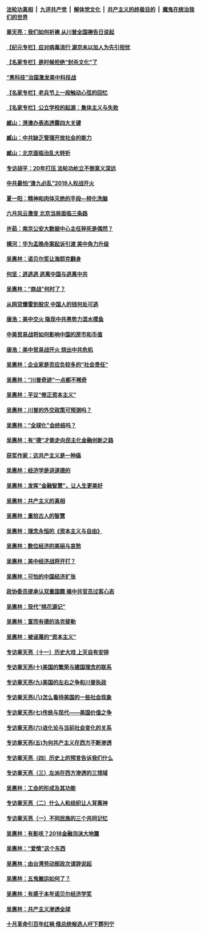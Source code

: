 ####  [法轮功真相](../../../../basic/blob/master/README.md?t=06211931) &nbsp;|&nbsp; [九评共产党](../../../../9ping.md/blob/master/README.md?t=06211931) &nbsp;|&nbsp; [解体党文化](../../../../jtdwh.md/blob/master/README.md?t=06211931)  &nbsp;|&nbsp; [共产主义的终极目的](../../../../gczydzjmd.md/blob/master/README.md?t=06211931) &nbsp;|&nbsp; [魔鬼在统治我们的世界](../../../../mgztzwmdsj.md/blob/master/README.md?t=06211931) 

#### [章天亮：我们如何祈祷 从川普全国祷告日说起](../pages/nsc423/n11944627.md?t=06211931) 

#### [【纪元专栏】应对病毒流行 渥京未以加人为先引担忧](../pages/nsc423/n11875714.md?t=06211931) 

#### [【名家专栏】是时候拒绝“封杀文化”了](../pages/nsc423/n11814093.md?t=06211931) 

#### [“黑科技”治国激发美中科技战](../pages/nsc423/n11638056.md?t=06211931) 

#### [【名家专栏】老兵节上一段触动心弦的回忆](../pages/nsc423/n11646016.md?t=06211931) 

#### [【名家专栏】公立学校的起源：集体主义与失败](../pages/nsc423/n11601833.md?t=06211931) 

#### [臧山：港澳办表态透露四大关键](../pages/nsc423/n11421628.md?t=06211931) 

#### [臧山：中共缺乏管理开放社会的能力](../pages/nsc423/n11407457.md?t=06211931) 

#### [臧山：北京面临治乱大转折](../pages/nsc423/n11406895.md?t=06211931) 

#### [专访胡平：20年打压 法轮功屹立不倒意义深远](../pages/nsc423/n11398800.md?t=06211931) 

#### [中共最怕“逢九必乱”2019人权战开火](../pages/nsc423/n11385248.md?t=06211931) 

#### [夏一阳：精神和肉体灭绝的手段—转化洗脑](../pages/nsc423/n11368250.md?t=06211931) 

#### [六月风云激变 北京当局面临三条路](../pages/nsc423/n11313668.md?t=06211931) 

#### [许茹：南京公安大数据中心主任猝死是偶然？](../pages/nsc423/n11064744.md?t=06211931) 

#### [横河：华为孟晚舟案起诉引渡 美中角力升级](../pages/nsc423/n11027230.md?t=06211931) 

#### [吴惠林：诺贝尔奖让海耶克翻身](../pages/nsc423/n10890049.md?t=06211931) 

#### [何坚：逃逃逃 逃离中国与逃离中共](../pages/nsc423/n10592891.md?t=06211931) 

#### [吴惠林：“商战”何时了？](../pages/nsc423/n10573558.md?t=06211931) 

#### [从网贷爆雷到股灾 中国人的钱何处可逃](../pages/nsc423/n10572800.md?t=06211931) 

#### [唐浩：美中交火 隐现中共黑势力混水摸鱼](../pages/nsc423/n10544040.md?t=06211931) 

#### [中美贸易战将如何影响中国的房市和币值](../pages/nsc423/n10543697.md?t=06211931) 

#### [唐浩：美中贸易战开火 烧出中共危机](../pages/nsc423/n10540126.md?t=06211931) 

#### [吴惠林：企业家是否应负较多的“社会责任”](../pages/nsc423/n10535022.md?t=06211931) 

#### [吴惠林：“川普奇迹”一点都不稀奇](../pages/nsc423/n10512808.md?t=06211931) 

#### [吴惠林：平议“修正资本主义”](../pages/nsc423/n10495724.md?t=06211931) 

#### [吴惠林：川普的外交政策可预测吗？](../pages/nsc423/n10462387.md?t=06211931) 

#### [吴惠林：“全球化”会终结吗？](../pages/nsc423/n10452838.md?t=06211931) 

#### [吴惠林：有“德”才能走向民主化金融创新之路](../pages/nsc423/n10432292.md?t=06211931) 

#### [获奖作家：这共产主义是一种癌](../pages/nsc423/n10431541.md?t=06211931) 

#### [吴惠林：经济学是讲道德的](../pages/nsc423/n10398014.md?t=06211931) 

#### [吴惠林：发挥“金融智慧”，让人生更美好](../pages/nsc423/n10375019.md?t=06211931) 

#### [吴惠林：共产主义的真相](../pages/nsc423/n10351394.md?t=06211931) 

#### [吴惠林：重拾古人的智慧](../pages/nsc423/n10337691.md?t=06211931) 

#### [吴惠林：理念永恒的《资本主义与自由》](../pages/nsc423/n10316274.md?t=06211931) 

#### [吴惠林：数位经济的美丽与哀愁](../pages/nsc423/n10292946.md?t=06211931) 

#### [吴惠林：美中经济战将开打？](../pages/nsc423/n10258825.md?t=06211931) 

#### [吴惠林：可怕的中国经济扩张](../pages/nsc423/n10219147.md?t=06211931) 

#### [政协委员提承认双重国籍 揭中共官员过客心态](../pages/nsc423/n10208809.md?t=06211931) 

#### [吴惠林：现代“桃花源记”](../pages/nsc423/n10185234.md?t=06211931) 

#### [吴惠林：富而有德的洛克斐勒](../pages/nsc423/n10142264.md?t=06211931) 

#### [吴惠林：被诬蔑的“资本主义”](../pages/nsc423/n10124816.md?t=06211931) 

#### [专访章天亮（十一）历史大戏 上天自有安排](../pages/nsc423/n10094905.md?t=06211931) 

#### [专访章天亮(十)美国的繁荣与建国理念的联系](../pages/nsc423/n10094899.md?t=06211931) 

#### [专访章天亮(九)美国的左右之争和川普执政](../pages/nsc423/n10094889.md?t=06211931) 

#### [专访章天亮(八)怎么看待美国的一些社会现象](../pages/nsc423/n10094857.md?t=06211931) 

#### [专访章天亮(七)传统与现代——美国价值之争](../pages/nsc423/n10093140.md?t=06211931) 

#### [专访章天亮(六)进化论与当前社会变化的关系](../pages/nsc423/n10092036.md?t=06211931) 

#### [专访章天亮(五)为何共产主义在西方不断渗透](../pages/nsc423/n10083620.md?t=06211931) 

#### [专访章天亮（四）历史上的预言告诉我们什么](../pages/nsc423/n10083606.md?t=06211931) 

#### [专访章天亮（三）左派在西方渗透的三领域](../pages/nsc423/n10081115.md?t=06211931) 

#### [吴惠林：工会的形成及其功能](../pages/nsc423/n10080633.md?t=06211931) 

#### [专访章天亮（二）什么人和组织让人背离神](../pages/nsc423/n10076637.md?t=06211931) 

#### [专访章天亮（一）不同民族的三个共同记忆](../pages/nsc423/n10074188.md?t=06211931) 

#### [吴惠林：有影呒？2018金融泡沫大地震](../pages/nsc423/n10040534.md?t=06211931) 

#### [吴惠林：“爱情”这个东西](../pages/nsc423/n10019423.md?t=06211931) 

#### [吴惠林：由台湾劳动部政次请辞说起](../pages/nsc423/n9979679.md?t=06211931) 

#### [吴惠林：五鬼搬运如何了？](../pages/nsc423/n9925338.md?t=06211931) 

#### [吴惠林：有感于本年诺贝尔经济学奖](../pages/nsc423/n9871883.md?t=06211931) 

#### [吴惠林：共产主义渗透全球](../pages/nsc423/n9812748.md?t=06211931) 

#### [十月革命引百年红祸 俄总统候选人吁下葬列宁](../pages/nsc423/n9810182.md?t=06211931) 

